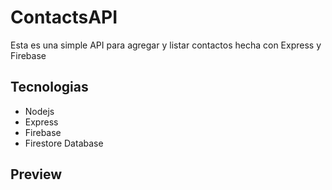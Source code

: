 # ContactsAPI

Esta es una simple API para agregar y listar contactos hecha con Express y Firebase

## Tecnologias
* Nodejs
* Express
* Firebase
* Firestore Database

## Preview

